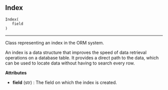#


## Index
```python 
Index(
   field
)
```


---
Class representing an index in the ORM system.

An index is a data structure that improves the speed of data retrieval operations on a database table.
It provides a direct path to the data, which can be used to locate data without having to search every row.


**Attributes**

* **field** (str) : The field on which the index is created.

